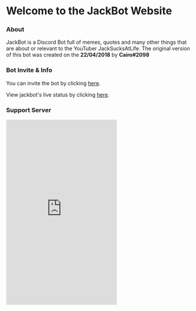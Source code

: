 # Welcome to the JackBot Website

### About
JackBot is a Discord Bot full of memes, quotes and many other things that are about or relevant to the YouTuber JackSucksAtLife. The original version of this bot was created on the **22/04/2018** by **Cairo#2098**

### Bot Invite & Info
You can invite the bot by clicking [here](https://cairo2k18.github.io/jackbot/invite.html).

View jackbot's live status by clicking [here](https://cairo2k18.github.io/jackbot/status).

### Support Server
<iframe src="https://discordapp.com/widget?id=437423842244165633&theme=dark" width="300" height="500" allowtransparency="true" frameborder="0"></iframe>

